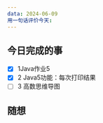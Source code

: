 ```yaml
---
data: 2024-06-09
用一句话评价今天:
---
```

## 今日完成的事
* [x] 1Java作业5
* [x] 2 Java5功能：每次打印结果
* [ ] 3 高数思维导图
## 随想
